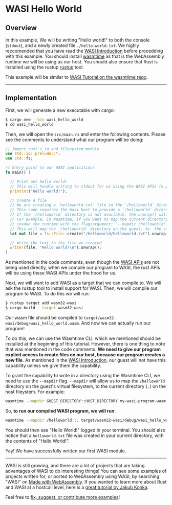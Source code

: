 # WASI Hello World

## Overview

In this example, We will be writing "Hello world!" to both the console (`stdout`), and a newly created file `./hello-world.txt`. We highly reccomended that you have read the [WASI Introduction](/example-redirect?exampleName=wasi-introduction) before procedding with this example. You should install [wasmtime](https://wasmtime.dev/) as that is the WebAssembly runtime we will be using as our host. You should also ensure that Rust is installed using the rustup [rustup](https://rustup.rs/) tool.

This example will be similar to [WASI Tutorial on the wasmtime repo](https://github.com/bytecodealliance/wasmtime/blob/master/docs/WASI-tutorial.md).

---

## Implementation

First, we will generate a new executable with cargo:

```bash
$ cargo new --bin wasi_hello_world
$ cd wasi_hello_world
```

Then, we will open the `src/main.rs` and enter the following contents. Please see the comments to understand what our program will be doing:

```rust
// Import rust's io and filesystem module
use std::io::prelude::*;
use std::fs;

// Entry point to our WASI applications
fn main() {

  // Print out hello world!
  // This will handle writing to stdout for us using the WASI APIs (e.g fd_write)
  println!("Hello world!");

  // Create a file
  // We are creating a `helloworld.txt` file in the `/helloworld` directory
  // This code requires the Wasi host to provide a `/helloworld` directory on the guest.
  // If the `/helloworld` directory is not available, the unwrap() will cause this program to panic.
  // For example, in Wasmtime, if you want to map the current directory to `/helloworld`,
  // invoke the runtime with the flag/argument: `--mapdir /helloworld::.`
  // This will map the `/helloworld` directory on the guest, to  the current directory (`.`) on the host
  let mut file = fs::File::create("/helloworld/helloworld.txt").unwrap();

  // Write the text to the file we created
  write!(file, "Hello world!\n").unwrap();
}
```

As mentioned in the code comments, even though the [WASI APIs](https://github.com/WebAssembly/WASI/blob/master/phases/snapshot/docs.md) are not being used directly, when we compile our program to WASI, the rust APIs will be using these WASI APIs under the hood for us.

Next, we will want to add WASI as a target that we can compile to. We will ask the rustup tool to install support for WASI. Then, we will compile our program to WASI. To do this we will run:

```bash
$ rustup target add wasm32-wasi
$ cargo build --target wasm32-wasi
```

Our wasm file should be compiled to `target/wasm32-wasi/debug/wasi_hello_world.wasm`. And now we can actually run our program!

To do this, we can use the Wasmtime CLI, which we mentioned should be installed at the beginning of this tutorial. However, there is one thing to note that was mentioned in the code comments. **We need to give our program explicit access to create files on our host, because our program creates a new file**. As mentioned in the [WASI Introduction](/example-redirect?exampleName=wasi-introduction), our guest will not have this capability unless we give them the capability.

To grant the capability to write in a directory using the Wasmtime CLI, we need to use the `--mapdir` flag. `--mapdir` will allow us to map the `/helloworld` directory on the guest's virtual filesystem, to the current directory (`.`) on the host fileystem. For example:

```bash
wasmtime --mapdir GUEST_DIRECTORY::HOST_DIRECTORY my-wasi-program.wasm
```

So, **to run our compiled WASI program, we will run**:

```bash
wasmtime --mapdir /helloworld::. target/wasm32-wasi/debug/wasi_hello_world.wasm
```

You should then see "Hello World!" logged in your terminal. You should also notice that a `helloworld.txt` file was created in your current directory, with the contents of "Hello World!".

Yay! We have successfully written our first WASI module.

---

WASI is still growing, and there are a lot of projects that are taking advantages of WASI to do interesting things! You can see some examples of projects written for, or ported to WebAssembly using WASI, by searching "WASI" on [Made with WebAssembly](https://madewithwebassembly.com/). If you wanted to learn more about Rust and WASI at a hostcall level, here is a [great tutorial by Jakub Konka](http://www.jakubkonka.com/2020/04/28/rust-wasi-from-scratch.html).

Feel free to [fix, suggest, or contribute more examples](https://github.com/torch2424/wasm-by-example)!
